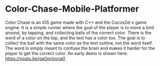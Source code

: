 # Color-Chase-Mobile-Platformer
Color Chase is an iOS game made with C++ and the Cocos2d-x game engine. It is a simple runner where the goal of the player is to move a bird around, by tapping, and collecting balls of the correct color. There is the word of a color on the top, and the text has a color too. The goal is to collect the ball with the same color as the text outline, not the word itself. The word is simply meant to confuse the brain and makes it harder for the player to get the correct color. An early demo is shown here: https://youtu.be/gaOqrlzona0


